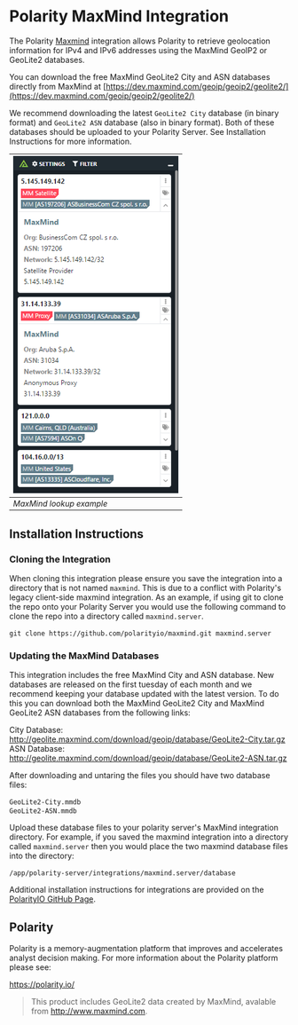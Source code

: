 # Polarity MaxMind Integration

The Polarity [Maxmind](https://www.maxmind.com/) integration allows Polarity to retrieve geolocation information for IPv4 and IPv6 addresses using the MaxMind GeoIP2 or GeoLite2 databases.  

You can download the free MaxMind GeoLite2 City and ASN databases directly from MaxMind at [https://dev.maxmind.com/geoip/geoip2/geolite2/](https://dev.maxmind.com/geoip/geoip2/geolite2/)

We recommend downloading the latest `GeoLite2 City` database (in binary format) and `GeoLite2 ASN` database (also in binary format).  Both of these databases should be uploaded to your Polarity Server.  See Installation Instructions for more information.

| ![image](images/overlay.png) |
|---|
|*MaxMind lookup example* |

 
## Installation Instructions

### Cloning the Integration

When cloning this integration please ensure you save the integration into a directory that is not named `maxmind`.  This is due to a conflict with Polarity's legacy client-side maxmind integration.  As an example, if using git to clone the repo onto your Polarity Server you would use the following command to clone the repo into a directory called `maxmind.server`.

```
git clone https://github.com/polarityio/maxmind.git maxmind.server
```

### Updating the MaxMind Databases

This integration includes the free MaxMind City and ASN database.  New databases are released on the first tuesday of each month and we recommend keeping your database updated with the latest version.  To do this you can download both the MaxMind GeoLite2 City and MaxMind GeoLite2 ASN databases from the following links:

City Database: http://geolite.maxmind.com/download/geoip/database/GeoLite2-City.tar.gz
ASN Database: http://geolite.maxmind.com/download/geoip/database/GeoLite2-ASN.tar.gz

After downloading and untaring the files you should have two database files:

```
GeoLite2-City.mmdb
GeoLite2-ASN.mmdb
```

Upload these database files to your polarity server's MaxMind integration directory.  For example, if you saved the maxmind integration into a directory called `maxmind.server` then you would place the two maxmind database files into the directory:
 
```
/app/polarity-server/integrations/maxmind.server/database
```

Additional installation instructions for integrations are provided on the [PolarityIO GitHub Page](https://polarityio.github.io/).

## Polarity

Polarity is a memory-augmentation platform that improves and accelerates analyst decision making.  For more information about the Polarity platform please see:

https://polarity.io/

> This product includes GeoLite2 data created by MaxMind, avalable from
<a href="http://www.maxmind.com">http://www.maxmind.com</a>.


